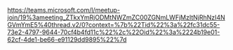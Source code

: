 

https://teams.microsoft.com/l/meetup-join/19%3ameeting_ZTkxYmRjODMtNWZmZC00ZGNmLWFjMzItNjRhNzI4NGVmYmE5%40thread.v2/0?context=%7b%22Tid%22%3a%22fc31dc55-73e2-4797-9644-70cf4b4fd11c%22%2c%22Oid%22%3a%2224b19e01-62cf-4de1-be66-e91129dd9895%22%7d


